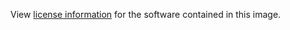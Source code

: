 View [license information](https://raw.githubusercontent.com/joyent/node/v0.10.32/LICENSE)
for the software contained in this image.